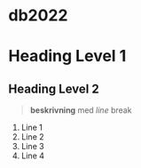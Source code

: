 # db2022

# Heading Level 1

## Heading Level 2

> **beskrivning** med *line* 
break

1. Line 1
2. Line 2
3. Line 3
4. Line 4


